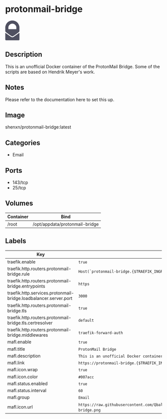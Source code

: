 # protonmail-bridge

![Logo](images/protonmailbridge.png)

## Description
This is an unofficial Docker container of the ProtonMail Bridge. Some of the scripts are based on Hendrik Meyer's work.

## Notes
Please refer to the documentation here to set this up.

## Image
shenxn/protonmail-bridge:latest

## Categories
- Email

## Ports
- 143/tcp
- 25/tcp

## Volumes
| Container | Bind |
|-----------|------|
| /root | /opt/appdata/protonmail-bridge |

## Labels
| Key | Value |
|-----|-------|
| traefik.enable | ```true``` |
| traefik.http.routers.protonmail-bridge.rule | ```Host(`protonmail-bridge.{$TRAEFIK_INGRESS_DOMAIN}`)``` |
| traefik.http.routers.protonmail-bridge.entrypoints | ```https``` |
| traefik.http.services.protonmail-bridge.loadbalancer.server.port | ```3000``` |
| traefik.http.routers.protonmail-bridge.tls | ```true``` |
| traefik.http.routers.protonmail-bridge.tls.certresolver | ```default``` |
| traefik.http.routers.protonmail-bridge.middlewares | ```traefik-forward-auth``` |
| mafl.enable | ```true``` |
| mafl.title | ```ProtonMail Bridge``` |
| mafl.description | ```This is an unofficial Docker container of the ProtonMail Bridge.``` |
| mafl.link | ```https://protonmail-bridge.{$TRAEFIK_INGRESS_DOMAIN}``` |
| mafl.icon.wrap | ```true``` |
| mafl.icon.color | ```#007acc``` |
| mafl.status.enabled | ```true``` |
| mafl.status.interval | ```60``` |
| mafl.group | ```Email``` |
| mafl.icon.url | ```https://raw.githubusercontent.com/Qballjos/portainer_templates/master/Images/protonmail-bridge.png``` |

